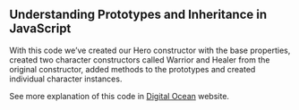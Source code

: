 ## Understanding Prototypes and Inheritance in JavaScript

With this code we’ve created our Hero constructor with the base properties, created two character constructors called Warrior and Healer from the original constructor, added methods to the prototypes and created individual character instances.

See more explanation of this code in [Digital Ocean](https://www.digitalocean.com/community/tutorials/understanding-prototypes-and-inheritance-in-javascript) website.
